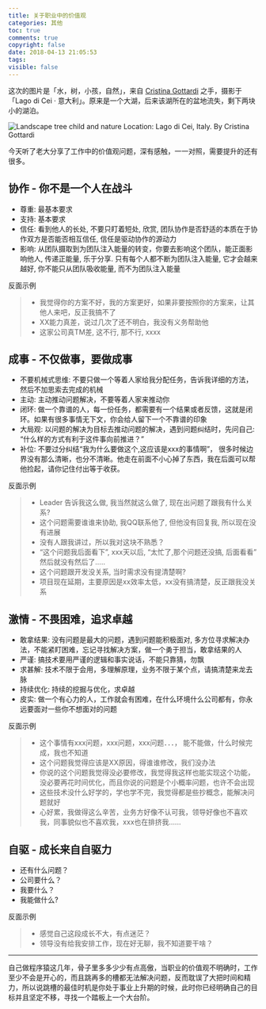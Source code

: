 ```yaml
---
title: 关于职业中的价值观
categories: 其他
toc: true
comments: true
copyright: false
date: 2018-04-13 21:05:53
tags:
visible: false
---
```


这次的图片是「水，树，小孩，自然」，来自 [Cristina Gottardi](https://unsplash.com/@cristina_gottardi) 之手，摄影于「Lago di Cei · 意大利」。原来是一个大湖，后来该湖所在的盆地流失，剩下两块小的湖泊。

<!--more-->

![Landscape tree child and nature <br/> Location: Lago di Cei, Italy.  By Cristina Gottardi](https://user-images.githubusercontent.com/8939151/111025317-50896900-841e-11eb-90e4-a5816a395b2d.png)



今天听了老大分享了工作中的价值观问题，深有感触，一一对照，需要提升的还有很多。

## 协作 - 你不是一个人在战斗

- 尊重:  最基本要求
- 支持:  基本要求
- 信任:  看到他人的长处, 不要只盯着短处,  欣赏, 团队协作是否舒适的本质在于协作双方是否能否相互信任,  信任是驱动协作的源动力
- 影响:  从团队摄取到为团队注入能量的转变，你要去影响这个团队，能正面影响他人, 传递正能量,  乐于分享. 只有每个人都不断为团队注入能量, 它才会越来越好, 你不能只从团队吸收能量, 而不为团队注入能量

反面示例

> - 我觉得你的方案不好，我的方案更好，如果非要按照你的方案来，让其他人来吧，反正我搞不了
> - XX能力真差，说过几次了还不明白，我没有义务帮助他
> - 这家公司真TM差, 这不行, 那不行, xxxx

## 成事 - 不仅做事，要做成事

- 不要机械式思维: 不要只做一个等着人家给我分配任务，告诉我详细的方法，然后不加思索去完成的机械
- 主动: 主动推动问题解决，不要等着人家来推动你
- 闭环: 做一个靠谱的人，每一份任务，都需要有一个结果或者反馈，这就是闭环。如果有很多事情无下文，你会给人留下一个不靠谱的印象
- 大局观: 以问题的解决为目标去推动问题的解决，遇到问题纠结时，先问自己: “什么样的方式有利于这件事向前推进？”
- 补位: 不要过分纠结“我为什么要做这个,这应该是xxx的事情啊”， 很多时候边界没有那么清晰，也分不清晰。他走在前面不小心掉了东西，我在后面可以帮他捡起，请你记住付出等于收获。

反面示例

> - Leader 告诉我这么做,  我当然就这么做了, 现在出问题了跟我有什么关系?
> - 这个问题需要谁谁来协助, 我QQ联系他了, 但他没有回复我, 所以现在没有进展
> - 没有人跟我讲过，所以我对这块不熟悉？​
> - “这个问题我后面看下”, xxx天以后, “太忙了,那个问题还没搞, 后面看看” 然后就没有然后了…..​
> - 这个问题跟开发没关系, 当时需求没有提清楚啊?​
> - 项目现在延期，主要原因是xx效率太低，xx没有搞清楚，反正跟我没关系​

## 激情 - 不畏困难，追求卓越

- 敢拿结果: 没有问题是最大的问题，遇到问题能积极面对,  多方位寻求解决办法，不能紧盯困难，忘记寻找解决方案，做一个勇于担当，敢拿结果的人
- 严谨: 搞技术要用严谨的逻辑和事实说话，不能只靠猜，勿飘
- 求甚解: 技术不限于会用，多理解原理，业务不限于某个点，请搞清楚来龙去脉
- 持续优化: 持续的挖掘与优化，求卓越
- 皮实: 做一个有心力的人，工作就会有困难，在什么环境什么公司都有，你永远要面对一些你不想面对的问题

反面示例

> - 这个事情有xxx问题，xxx问题，xxx问题．．．， 能不能做，什么时候完成，我也不知道
> - 这个问题我觉得应该是XX原因，得谁谁修改，我们没办法
> - 你说的这个问题我觉得没必要修改，我觉得我这样也能实现这个功能，没必要再花时间优化，而且你说的问题是个小概率问题，也许不会出现
> - 这些技术没什么好学的，学也学不完，我觉得都是些抄概念，能解决问题就好 
> - 心好累，我做得这么辛苦，业务方好像不认可我，领导好像也不喜欢我，同事貌似也不喜欢我，xxx也在排挤我…...

## 自驱 - 成长来自自驱力

- 还有什么问题？
- 公司要什么？
- 我要什么？
- 我能做什么?

反面示例

> - 感觉自己这段成长不大，有点迷茫？
> - 领导没有给我安排工作，现在好无聊，我不知道要干啥？

------

自己做程序猿这几年，骨子里多多少少有点高傲，当职业的价值观不明确时，工作至少不会是开心的，而且跳再多的槽都无法解决问题，反而耽误了大把时间和精力，所以说跳槽的最佳时机是你处于事业上升期的时候，此时你已经明确自己的目标并且坚定不移，寻找一个踏板上一个大台阶。